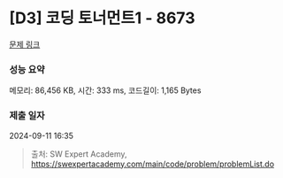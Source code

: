 # [D3] 코딩 토너먼트1 - 8673 

[문제 링크](https://swexpertacademy.com/main/code/problem/problemDetail.do?contestProbId=AW2Jldrqlo4DFASu) 

### 성능 요약

메모리: 86,456 KB, 시간: 333 ms, 코드길이: 1,165 Bytes

### 제출 일자

2024-09-11 16:35



> 출처: SW Expert Academy, https://swexpertacademy.com/main/code/problem/problemList.do